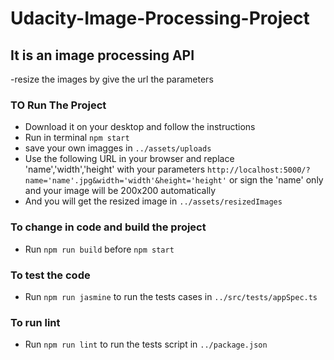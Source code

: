 # Udacity-Image-Processing-Project
 
## It is an image processing API 
 -resize the images by give the url the parameters

### TO Run The Project 
- Download it on your desktop and follow the instructions
- Run in terminal ```npm start```
- save your own imagges in ```../assets/uploads```
- Use the following URL in your browser and replace 'name','width','height' with your parameters
  ```http://localhost:5000/?name='name'.jpg&width='width'&height='height'``` or sign the 'name' only and your
  image will be 200x200 automatically
- And you will get the resized image in ```../assets/resizedImages```

### To change in code and build the project
- Run ```npm run build``` before ```npm start```

### To test the code 
- Run ```npm run jasmine``` to run the tests cases in ```../src/tests/appSpec.ts```

### To run lint
- Run ```npm run lint``` to run the tests script in ```../package.json```
